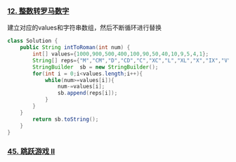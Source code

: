 ### [12. 整数转罗马数字](https://leetcode-cn.com/problems/integer-to-roman/)

建立对应的values和字符串数组，然后不断循环进行替换

```java
class Solution {
    public String intToRoman(int num) {
        int[] values={1000,900,500,400,100,90,50,40,10,9,5,4,1};
        String[] reps={"M","CM","D","CD","C","XC","L","XL","X","IX","V","IV","I"};
        StringBuilder  sb = new StringBuilder();
        for(int i = 0;i<values.length;i++){
            while(num>=values[i]){
                num-=values[i];
                sb.append(reps[i]);
            }
        }
    }
        return sb.toString();
    }
}
```

### [45. 跳跃游戏 II](https://leetcode-cn.com/problems/jump-game-ii/)

